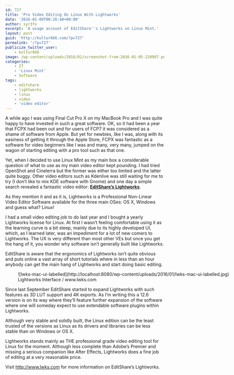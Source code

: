 ```yaml
---
id: 727
title: 'Pro Video Editing On Linux With Lightworks'
date: '2016-01-09T00:26:40+00:00'
author: syr3fx
excerpt: 'A usage account of EditShare''s Lightworks on Linux Mint.'
layout: post
guid: 'http://kultur666.com/?p=727'
permalink: '/?p=727'
publicize_twitter_user:
    - kultur666
image: /wp-content/uploads/2016/01/screenshot-from-2016-01-05-220907.png
categories:
    - IT
    - 'Linux Mint'
    - Software
tags:
    - editshare
    - lightworks
    - linux
    - video
    - 'video editor'
---
```


A while ago I was using Final Cut Pro X on my MacBook Pro and I was quite happy to have invested in such a great software. OK, so it had been a year that FCPX had been out and for users of FCP7 it was considered as a shame of software from Apple. But yet for newbies, like I was, along with its easiness of getting it through the Apple Store, FCPX was fantastic as a software for video beginners like I was and many, very many, jumped on the wagon of starting editing with a pro tool such as that one.

Yet, when I decided to use Linux Mint as my main box a considerable question of what to use as my main video editor kept pounding. I had tried OpenShot and Cinelerra but the former was either too limited and the latter quite buggy. Other video editors such as Kdenlive was still waiting for me to try (I don’t like to mix KDE software with Gnome) and one day a simple search revealed a fantastic video editor: **[EditShare’s Lightworks](http://www.lwks.com)**.

As they mention it and as it is, Lightworks is a Professional Non-Linear Video Editor Software available for the three main OSes: OS X, Windows and guess what? Linux!

I had a small video editing job to do last year and I bought a yearly Lightworks license for Linux. At first I wasn’t feeling comfortable using it as the learning curve is a bit steep, mainly due to its highly developed UI, which, as I learned later, was an impediment for a lot of new comers to Lightworks. The UX is very different than most other VEs but once you get the hang of it, you wonder why software isn’t generally built like Lightworks.

EditShare is aware that the ergonomics of Lightworks isn’t quite obvious and puts online a vast array of short tutorials where in less than an hour anybody can get the main hang of Lightworks and start doing basic editing.

<figure aria-describedby="caption-attachment-761" class="wp-caption alignnone" id="attachment_761" style="width: 838px">![lwks-mac-ui-labelled](http://localhost:8080/wp-content/uploads/2016/01/lwks-mac-ui-labelled.jpg)<figcaption class="wp-caption-text" id="caption-attachment-761">Lightworks Interface / www.lwks.com</figcaption></figure>

Since last September EditShare started to expand Lightworks with such features as 3D LUT support and 4K exports. As I’m writing this a 12.6 version is on its way where they’ll feature further expansion of the software where one will someday expect to use extendable software plugins within Lightworks.

Although very stable and solidly built, the Linux edition can be the least trusted of the versions as Linux as its drivers and libraries can be less stable than on Windows or OS X.

Lightworks stands mainly as THE professional grade video editing tool for Linux for the moment. Although less complete than Adobe’s Premier and missing a serious companion like After Effects, Lightworks does a fine job of editing at a very reasonable price.

Visit <http://www.lwks.com> for more information on EditShare’s Lightworks.